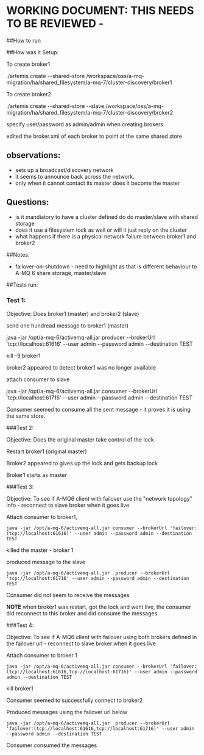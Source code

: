 
# WORKING DOCUMENT: THIS NEEDS TO BE REVIEWED -

##How to run


##How was it Setup:

To create broker1

./artemis create  --shared-store /workspace/oss/a-mq-migration/ha/shared_filesystem/a-mq-7/cluster-discovery/broker1

To create broker2

./artemis create  --shared-store --slave /workspace/oss/a-mq-migration/ha/shared_filesystem/a-mq-7/cluster-discovery/broker2

specify user/password as admin/admin when creating brokers


edited the broker.xml of each broker to point at the same shared store

## observations:

- sets up a broadcast/discovery network
- it seems to announce back across the network. 
- only when it cannot contact its master does it become the master



## Questions: 
- is it mandiatory to have a  cluster defined do do master/slave with shared storage
- does it use a filesystem lock as well or will it just reply on the cluster 
- what happens if there is a physical network failure between broker1 and broker2

##Notes: 
- failover-on-shutdown - need to highlight as that is different behaviour to A-MQ 6 share storage, master/slave


##Tests run:

### Test 1:

Objective: Does broker1 (master) and broker2 (slave)

send one hundread message to broker1 (master)

 java -jar /opt/a-mq-6/activemq-all.jar  producer --brokerUrl 'tcp://localhost:61616' --user admin --password admin --destination TEST
 
kill -9 broker1

broker2 appeared to detect broker1 was no longer available 

attach consumer to slave 

java -jar /opt/a-mq-6/activemq-all.jar consumer --brokerUrl 'tcp://localhost:61716' --user admin --password admin --destination TEST

Consumer seemed to consume all the sent message - it proves it is using the same store.

###Test 2:

Objective: Does the original master take control of the lock

Restart broker1 (original master)

Broker2 appeared to gives up the lock and gets backup lock

Broker1 starts as master


###Test 3:

Objective: To see if A-MQ6 client with failover use the "network topology" info - reconnect to slave broker when it goes live

Attach consumer to broker1, 

	java -jar /opt/a-mq-6/activemq-all.jar consumer --brokerUrl 'failover:(tcp://localhost:61616)' --user admin --password admin --destination TEST

killed the master - broker 1

produced message to the slave 

	java -jar /opt/a-mq-6/activemq-all.jar  producer --brokerUrl 'tcp://localhost:61716' --user admin --password admin --destination TEST

Consumer did not seem to receive the messages

**NOTE** when broker1 was restart, got the lock and went live, the consumer did reconnect to this broker and did consume the messages


###Test 4:

Objective: To see if A-MQ6 client with failover using both brokers defined in the failover url - reconnect to slave broker when it goes live

Attach consumer to broker 1

	java -jar /opt/a-mq-6/activemq-all.jar consumer --brokerUrl 'failover:(tcp://localhost:61616,tcp://localhost:61716)' --user admin --password admin --destination TEST

kill broker1 

Consumer seemed to successfully connect to broker2

Produced messages using the failover url below

	java -jar /opt/a-mq-6/activemq-all.jar  producer --brokerUrl 'failover:(tcp://localhost:61616,tcp://localhost:61716)' --user admin --password admin --destination TEST

Consumer consumed the messages













 